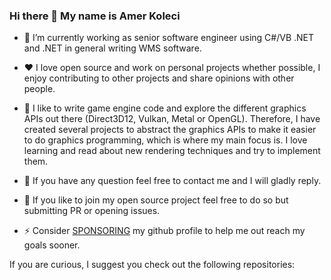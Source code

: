 ### Hi there 👋 My name is Amer Koleci

- 🔭 I’m currently working as senior software engineer using C#/VB .NET and .NET in general writing WMS software.

- :heart: I love open source and work on personal projects whether possible, I enjoy contributing to other projects and share opinions with other people.
- :star2: I like to write game engine code and explore the different graphics APIs out there (Direct3D12, Vulkan, Metal or OpenGL). Therefore, I have created several projects to abstract the graphics APIs to make it easier to do graphics programming, which is where my main focus is. I love learning and read about new rendering techniques and try to implement them. 
- 💬 If you have any question feel free to contact me and I will gladly reply.
- 🤔 If you like to join my open source project feel free to do so but submitting PR or opening issues.
- ⚡ Consider [SPONSORING](https://github.com/sponsors/amerkoleci) my github profile to help me out reach my goals sooner.

If you are curious, I suggest you check out the following repositories:
